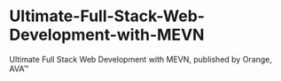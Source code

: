 # Ultimate-Full-Stack-Web-Development-with-MEVN
Ultimate Full Stack Web Development with MEVN, published by Orange, AVA™
